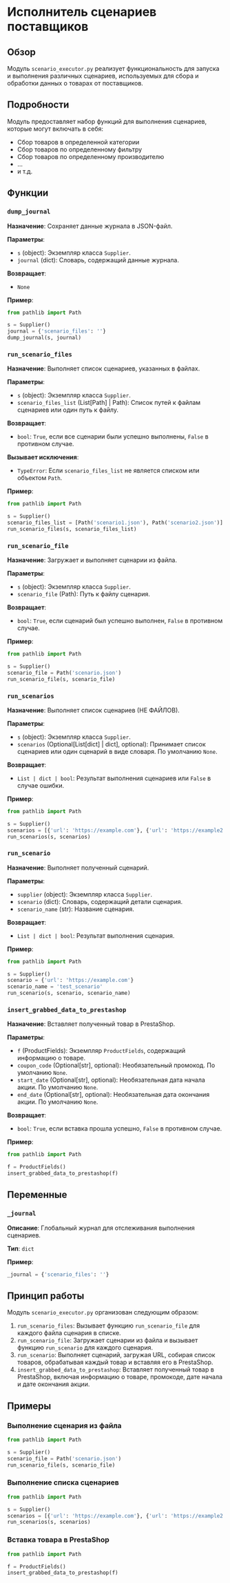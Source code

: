 # Исполнитель сценариев поставщиков

## Обзор

Модуль `scenario_executor.py` реализует функциональность для запуска и выполнения различных сценариев, используемых для сбора и обработки данных о товарах от поставщиков. 

## Подробности

Модуль предоставляет набор функций для выполнения сценариев, которые могут включать в себя:

- Сбор товаров в определенной категории
- Сбор товаров по определенному фильтру
- Сбор товаров по определенному производителю
- ...
- и т.д.

## Функции

### `dump_journal`

**Назначение**: Сохраняет данные журнала в JSON-файл.

**Параметры**:

- `s` (object): Экземпляр класса `Supplier`.
- `journal` (dict): Словарь, содержащий данные журнала.

**Возвращает**:

- `None`

**Пример**:

```python
from pathlib import Path

s = Supplier()
journal = {'scenario_files': ''}
dump_journal(s, journal)
```

### `run_scenario_files`

**Назначение**: Выполняет список сценариев, указанных в файлах.

**Параметры**:

- `s` (object): Экземпляр класса `Supplier`.
- `scenario_files_list` (List[Path] | Path): Список путей к файлам сценариев или один путь к файлу.

**Возвращает**:

- `bool`: `True`, если все сценарии были успешно выполнены, `False` в противном случае.

**Вызывает исключения**:

- `TypeError`: Если `scenario_files_list` не является списком или объектом `Path`.

**Пример**:

```python
from pathlib import Path

s = Supplier()
scenario_files_list = [Path('scenario1.json'), Path('scenario2.json')]
run_scenario_files(s, scenario_files_list)
```

### `run_scenario_file`

**Назначение**: Загружает и выполняет сценарии из файла.

**Параметры**:

- `s` (object): Экземпляр класса `Supplier`.
- `scenario_file` (Path): Путь к файлу сценария.

**Возвращает**:

- `bool`: `True`, если сценарий был успешно выполнен, `False` в противном случае.

**Пример**:

```python
from pathlib import Path

s = Supplier()
scenario_file = Path('scenario.json')
run_scenario_file(s, scenario_file)
```

### `run_scenarios`

**Назначение**: Выполняет список сценариев (НЕ ФАЙЛОВ).

**Параметры**:

- `s` (object): Экземпляр класса `Supplier`.
- `scenarios` (Optional[List[dict] | dict], optional): Принимает список сценариев или один сценарий в виде словаря. По умолчанию `None`.

**Возвращает**:

- `List | dict | bool`: Результат выполнения сценариев или `False` в случае ошибки.

**Пример**:

```python
from pathlib import Path

s = Supplier()
scenarios = [{'url': 'https://example.com'}, {'url': 'https://example2.com'}]
run_scenarios(s, scenarios)
```

### `run_scenario`

**Назначение**: Выполняет полученный сценарий.

**Параметры**:

- `supplier` (object): Экземпляр класса `Supplier`.
- `scenario` (dict): Словарь, содержащий детали сценария.
- `scenario_name` (str): Название сценария.

**Возвращает**:

- `List | dict | bool`: Результат выполнения сценария.

**Пример**:

```python
from pathlib import Path

s = Supplier()
scenario = {'url': 'https://example.com'}
scenario_name = 'test_scenario'
run_scenario(s, scenario, scenario_name)
```

### `insert_grabbed_data_to_prestashop`

**Назначение**: Вставляет полученный товар в PrestaShop.

**Параметры**:

- `f` (ProductFields): Экземпляр `ProductFields`, содержащий информацию о товаре.
- `coupon_code` (Optional[str], optional): Необязательный промокод. По умолчанию `None`.
- `start_date` (Optional[str], optional): Необязательная дата начала акции. По умолчанию `None`.
- `end_date` (Optional[str], optional): Необязательная дата окончания акции. По умолчанию `None`.

**Возвращает**:

- `bool`: `True`, если вставка прошла успешно, `False` в противном случае.

**Пример**:

```python
from pathlib import Path

f = ProductFields()
insert_grabbed_data_to_prestashop(f)
```

## Переменные

### `_journal`

**Описание**: Глобальный журнал для отслеживания выполнения сценариев.

**Тип**: `dict`

**Пример**:

```python
_journal = {'scenario_files': ''}
```

## Принцип работы

Модуль `scenario_executor.py` организован следующим образом:

1. `run_scenario_files`: Вызывает функцию `run_scenario_file` для каждого файла сценария в списке.
2. `run_scenario_file`: Загружает сценарии из файла и вызывает функцию `run_scenario` для каждого сценария.
3. `run_scenario`: Выполняет сценарий, загружая URL, собирая список товаров, обрабатывая каждый товар и вставляя его в PrestaShop.
4. `insert_grabbed_data_to_prestashop`: Вставляет полученный товар в PrestaShop, включая информацию о товаре, промокоде, дате начала и дате окончания акции.

## Примеры

### Выполнение сценария из файла

```python
from pathlib import Path

s = Supplier()
scenario_file = Path('scenario.json')
run_scenario_file(s, scenario_file)
```

### Выполнение списка сценариев

```python
from pathlib import Path

s = Supplier()
scenarios = [{'url': 'https://example.com'}, {'url': 'https://example2.com'}]
run_scenarios(s, scenarios)
```

### Вставка товара в PrestaShop

```python
from pathlib import Path

f = ProductFields()
insert_grabbed_data_to_prestashop(f)
```